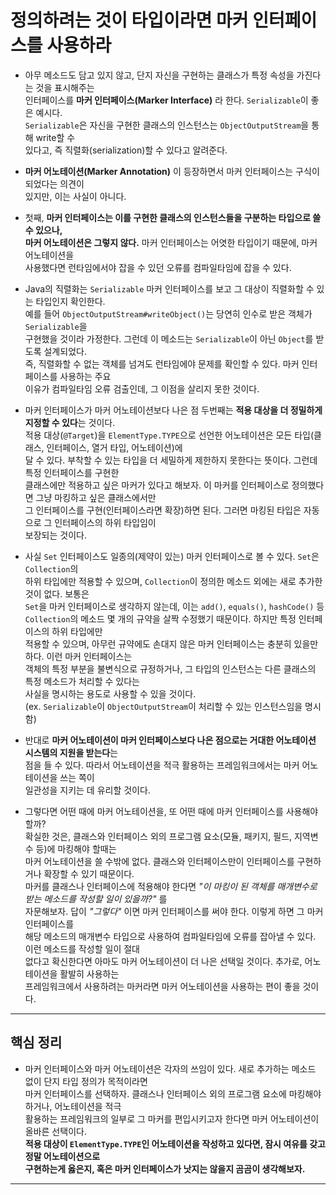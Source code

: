 # 정의하려는 것이 타입이라면 마커 인터페이스를 사용하라

- 아무 메소드도 담고 있지 않고, 단지 자신을 구현하는 클래스가 특정 속성을 가진다는 것을 표시해주는  
  인터페이스를 **마커 인터페이스(Marker Interface)** 라 한다. `Serializable`이 좋은 예시다.  
  `Serializable`은 자신을 구현한 클래스의 인스턴스는 `ObjectOutputStream`을 통해 write할 수  
  있다고, 즉 직렬화(serialization)할 수 있다고 알려준다.

- **마커 어노테이션(Marker Annotation)** 이 등장하면서 마커 인터페이스는 구식이 되었다는 의견이  
  있지만, 이는 사실이 아니다.

- 첫째, **마커 인터페이스는 이를 구현한 클래스의 인스턴스들을 구분하는 타입으로 쓸 수 있으나,**  
  **마커 어노테이션은 그렇지 않다.** 마커 인터페이스는 어엿한 타입이기 때문에, 마커 어노테이션을  
  사용했다면 런타임에서야 잡을 수 있던 오류를 컴파일타임에 잡을 수 있다.

- Java의 직렬화는 `Serializable` 마커 인터페이스를 보고 그 대상이 직렬화할 수 있는 타입인지 확인한다.  
  예를 들어 `ObjectOutputStream#writeObject()`는 당연히 인수로 받은 객체가 `Serializable`을  
  구현했을 것이라 가정한다. 그런데 이 메소드는 `Serializable`이 아닌 `Object`를 받도록 설계되었다.  
  즉, 직렬화할 수 없는 객체를 넘겨도 런타임에야 문제를 확인할 수 있다. 마커 인터페이스를 사용하는 주요  
  이유가 컴파일타임 오류 검출인데, 그 이점을 살리지 못한 것이다.

- 마커 인터페이스가 마커 어노테이션보다 나은 점 두번째는 **적용 대상을 더 정밀하게 지정할 수 있다**는 것이다.  
  적용 대상(`@Target`)을 `ElementType.TYPE`으로 선언한 어노테이션은 모든 타입(클래스, 인터페이스, 열거 타입, 어노테이션)에  
  달 수 있다. 부착할 수 있는 타입을 더 세밀하게 제한하지 못한다는 뜻이다. 그런데 특정 인터페이스를 구현한  
  클래스에만 적용하고 싶은 마커가 있다고 해보자. 이 마커를 인터페이스로 정의했다면 그냥 마킹하고 싶은 클래스에서만  
  그 인터페이스를 구현(인터페이스라면 확장)하면 된다. 그러면 마킹된 타입은 자동으로 그 인터페이스의 하위 타입임이  
  보장되는 것이다.

- 사실 `Set` 인터페이스도 일종의(제약이 있는) 마커 인터페이스로 볼 수 있다. `Set`은 `Collection`의  
  하위 타입에만 적용할 수 있으며, `Collection`이 정의한 메소드 외에는 새로 추가한 것이 없다. 보통은  
  `Set`을 마커 인터페이스로 생각하지 않는데, 이는 `add()`, `equals()`, `hashCode()` 등  
  `Collection`의 메소드 몇 개의 규약을 살짝 수정했기 때문이다. 하지만 특정 인터페이스의 하위 타입에만  
  적용할 수 있으며, 아무런 규약에도 손대지 않은 마커 인터페이스는 충분히 있을만하다. 이런 마커 인터페이스는  
  객체의 특정 부분을 불변식으로 규정하거나, 그 타입의 인스턴스는 다른 클래스의 특정 메소드가 처리할 수 있다는  
  사실을 명시하는 용도로 사용할 수 있을 것이다.  
  (ex. `Serializable`이 `ObjectOutputStream`이 처리할 수 있는 인스턴스임을 명시함)

- 반대로 **마커 어노테이션이 마커 인터페이스보다 나은 점으로는 거대한 어노테이션 시스템의 지원을 받는다**는  
  점을 들 수 있다. 따라서 어노테이션을 적극 활용하는 프레임워크에서는 마커 어노테이션을 쓰는 쪽이  
  일관성을 지키는 데 유리할 것이다.

- 그렇다면 어떤 때에 마커 어노테이션을, 또 어떤 때에 마커 인터페이스를 사용해야 할까?  
  확실한 것은, 클래스와 인터페이스 외의 프로그램 요소(모듈, 패키지, 필드, 지역변수 등)에 마킹해야 할때는  
  마커 어노테이션을 쓸 수밖에 없다. 클래스와 인터페이스만이 인터페이스를 구현하거나 확장할 수 있기 때문이다.  
  마커를 클래스나 인터페이스에 적용해야 한다면 _"이 마킹이 된 객체를 매개변수로 받는 메소드를 작성할 일이 있을까?"_ 를  
  자문해보자. 답이 _"그렇다"_ 이면 마커 인터페이스를 써야 한다. 이렇게 하면 그 마커 인터페이스를  
  해당 메소드의 매개변수 타입으로 사용하여 컴파일타임에 오류를 잡아낼 수 있다. 이런 메소드를 작성할 일이 절대  
  없다고 확신한다면 아마도 마커 어노테이션이 더 나은 선택일 것이다. 추가로, 어노테이션을 활발히 사용하는  
  프레임워크에서 사용하려는 마커라면 마커 어노테이션을 사용하는 편이 좋을 것이다.

<hr/>

## 핵심 정리

- 마커 인터페이스와 마커 어노테이션은 각자의 쓰임이 있다. 새로 추가하는 메소드 없이 단지 타입 정의가 목적이라면  
  마커 인터페이스를 선택하자. 클래스나 인터페이스 외의 프로그램 요소에 마킹해야 하거나, 어노테이션을 적극  
  활용하는 프레임워크의 일부로 그 마커를 편입시키고자 한다면 마커 어노테이션이 올바른 선택이다.  
  **적용 대상이 `ElementType.TYPE`인 어노테이션을 작성하고 있다면, 잠시 여유를 갖고 정말 어노테이션으로**  
  **구현하는게 옳은지, 혹은 마커 인터페이스가 낫지는 않을지 곰곰이 생각해보자.**

<hr/>
